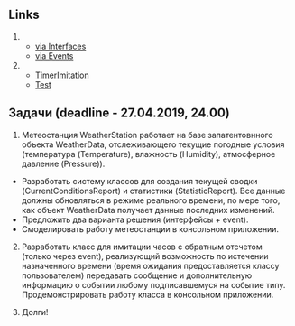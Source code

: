 ## Links

1. - [via Interfaces](https://github.com/mtsyvis/.NET-Training.-Spring-2019/tree/master/NET1.S.2019.Tsyvis.17/WeatherStationWorkViaInterfaces)
   - [via Events](https://github.com/mtsyvis/.NET-Training.-Spring-2019/tree/master/NET1.S.2019.Tsyvis.17/WeatherStationWorkViaEvents)
   
2. - [TimerImitation](https://github.com/mtsyvis/.NET-Training.-Spring-2019/tree/master/NET1.S.2019.Tsyvis.17/TimerImitation)
   - [Test](https://github.com/mtsyvis/.NET-Training.-Spring-2019/blob/master/NET1.S.2019.Tsyvis.17/TimerImeitationTest/Program.cs)

## Задачи (deadline - 27.04.2019, 24.00)

1. Метеостанция WeatherStation работает на базе запатентовнного объекта WeatherData, отслеживающего текущие погодные условия (температура (Temperature), влажность (Humidity), атмосферное давление (Pressure)). 
  - Разработать систему классов для создания текущей сводки (CurrentConditionsReport) и статистики (StatisticReport). Все данные должны обновляться в режиме реального времени, по мере того, как объект WeatherData получает данные последних изменений.
  - Предложить два варианта решения (интерфейсы + event).
  - Смоделировать работу метеостанции в консольном приложении.

2. Разработать класс для имитации часов с обратным отсчетом (только через event), реализующий возможность по истечении назначенного времени (время ожидания предоставляется классу пользователем) передавать сообщение и дополнительную информацию о событии любому подписавшемуся на событие типу.
  Продемонстрировать работу класса в консольном приложении.

3. Долги!

